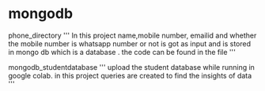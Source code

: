 # mongodb


phone_directory
''' In this project name,mobile number, emailid and whether the mobile number is whatsapp number or not is got as input and is stored in mongo db which is a database . the code can be found in the file '''

mongodb_studentdatabase
'''
upload the student database while running in google colab. in this project queries are created to find the insights of data
'''
